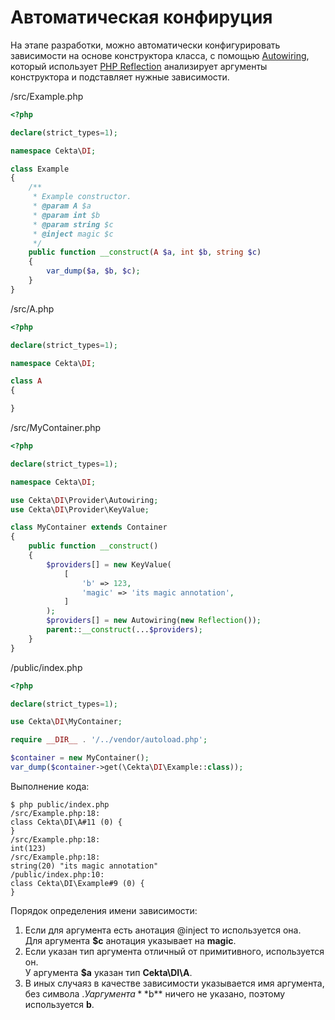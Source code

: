 # Автоматическая конфируция

На этапе разработки, можно автоматически конфигурировать зависимости на основе конструктора класса, с помощью 
[Autowiring](../src/Provider/Autowiring.php), который использует 
[PHP Reflection](https://www.php.net/manual/ru/book.reflection.php) анализирует аргументы конструктора и подставляет 
нужные зависимости.

/src/Example.php
```php 
<?php

declare(strict_types=1);

namespace Cekta\DI;

class Example
{
    /**
     * Example constructor.
     * @param A $a
     * @param int $b
     * @param string $c
     * @inject magic $c
     */
    public function __construct(A $a, int $b, string $c)
    {
        var_dump($a, $b, $c);
    }
}
```

/src/A.php
```php 
<?php

declare(strict_types=1);

namespace Cekta\DI;

class A
{

}
```

/src/MyContainer.php
```php 
<?php

declare(strict_types=1);

namespace Cekta\DI;

use Cekta\DI\Provider\Autowiring;
use Cekta\DI\Provider\KeyValue;

class MyContainer extends Container
{
    public function __construct()
    {
        $providers[] = new KeyValue(
            [
                'b' => 123,
                'magic' => 'its magic annotation',
            ]
        );
        $providers[] = new Autowiring(new Reflection());
        parent::__construct(...$providers);
    }
}
```

/public/index.php
```php 
<?php

declare(strict_types=1);

use Cekta\DI\MyContainer;

require __DIR__ . '/../vendor/autoload.php';

$container = new MyContainer();
var_dump($container->get(\Cekta\DI\Example::class));
```

Выполнение кода:
``` 
$ php public/index.php 
/src/Example.php:18:
class Cekta\DI\A#11 (0) {
}
/src/Example.php:18:
int(123)
/src/Example.php:18:
string(20) "its magic annotation"
/public/index.php:10:
class Cekta\DI\Example#9 (0) {
}
```

Порядок определения имени зависимости:
1. Если для аргумента есть анотация @inject то используется она.  
    Для аргумента **$c** анотация указывает на **magic**.
1. Если указан тип аргумента отличный от примитивного, используется он.  
    У аргумента **$a** указан тип **Cekta\DI\A**.
2. В иных случаяз в качестве зависимости указывается имя аргумента, без символа $.  
    У аргумента **$b** ничего не указано, поэтому используется **b**.

